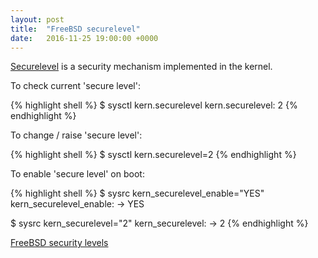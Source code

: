 ```yaml
---
layout: post
title:  "FreeBSD securelevel"
date:   2016-11-25 19:00:00 +0000
---
```


[Securelevel](https://www.freebsd.org/doc/faq/security.html#idp60097128) is a security mechanism implemented in the kernel.


To check current 'secure level':

{% highlight shell %}
$ sysctl kern.securelevel
kern.securelevel: 2
{% endhighlight %}


To change / raise 'secure level':

{% highlight shell %}
$ sysctl kern.securelevel=2
{% endhighlight %}


To enable 'secure level' on boot:

{% highlight shell %}
$ sysrc kern_securelevel_enable="YES"
kern_securelevel_enable:  -> YES

$ sysrc kern_securelevel="2"
kern_securelevel:  -> 2
{% endhighlight %}


[FreeBSD security levels](https://man.freebsd.org/security(7)#SECURING_THE_KERNEL_CORE,_RAW_DEVICES,_AND_FILE_SYSTEMS)

